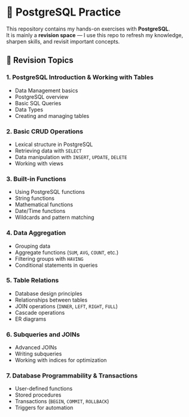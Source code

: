 # 📘 PostgreSQL Practice

This repository contains my hands-on exercises with **PostgreSQL**.  
It is mainly a **revision space** — I use this repo to refresh my knowledge, sharpen skills, and revisit important concepts.  


## 📂 Revision Topics

### 1. PostgreSQL Introduction & Working with Tables  
- Data Management basics  
- PostgreSQL overview  
- Basic SQL Queries  
- Data Types  
- Creating and managing tables  

### 2. Basic CRUD Operations  
- Lexical structure in PostgreSQL  
- Retrieving data with `SELECT`  
- Data manipulation with `INSERT`, `UPDATE`, `DELETE`  
- Working with views  

### 3. Built-in Functions  
- Using PostgreSQL functions  
- String functions  
- Mathematical functions  
- Date/Time functions  
- Wildcards and pattern matching  

### 4. Data Aggregation  
- Grouping data  
- Aggregate functions (`SUM`, `AVG`, `COUNT`, etc.)  
- Filtering groups with `HAVING`  
- Conditional statements in queries  

### 5. Table Relations  
- Database design principles  
- Relationships between tables  
- JOIN operations (`INNER`, `LEFT`, `RIGHT`, `FULL`)  
- Cascade operations  
- ER diagrams  

### 6. Subqueries and JOINs  
- Advanced JOINs  
- Writing subqueries  
- Working with indices for optimization  

### 7. Database Programmability & Transactions  
- User-defined functions  
- Stored procedures  
- Transactions (`BEGIN`, `COMMIT`, `ROLLBACK`)  
- Triggers for automation  


